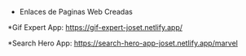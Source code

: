 * Enlaces de Paginas Web Creadas

 *Gif Expert App: https://gif-expert-joset.netlify.app/

*Search Hero App: https://search-hero-app-joset.netlify.app/marvel
  
